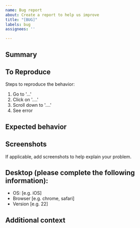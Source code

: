 ```yaml
---
name: Bug report
about: Create a report to help us improve
title: "[BUG]"
labels: bug
assignees: ''

---
```


## Summary

## To Reproduce
Steps to reproduce the behavior:
1. Go to '...'
2. Click on '....'
3. Scroll down to '....'
4. See error

## Expected behavior

## Screenshots
If applicable, add screenshots to help explain your problem.

## Desktop (please complete the following information):
 - OS: [e.g. iOS]
 - Browser [e.g. chrome, safari]
 - Version [e.g. 22]

## Additional context
